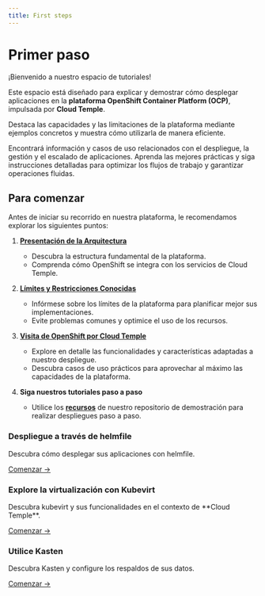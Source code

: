 ```yaml
---
title: First steps
---
```


# Primer paso

¡Bienvenido a nuestro espacio de tutoriales!

Este espacio está diseñado para explicar y demostrar cómo desplegar aplicaciones en la **plataforma OpenShift Container Platform (OCP)**, impulsada por **Cloud Temple**.

Destaca las capacidades y las limitaciones de la plataforma mediante ejemplos concretos y muestra cómo utilizarla de manera eficiente.

Encontrará información y casos de uso relacionados con el despliegue, la gestión y el escalado de aplicaciones. Aprenda las mejores prácticas y siga instrucciones detalladas para optimizar los flujos de trabajo y garantizar operaciones fluidas.

## Para comenzar

Antes de iniciar su recorrido en nuestra plataforma, le recomendamos explorar los siguientes puntos:

1. [**Presentación de la Arquitectura**](../paas_openshift/concepts.md#architecture-générale-de-la-plateforme)
   - Descubra la estructura fundamental de la plataforma.
   - Comprenda cómo OpenShift se integra con los servicios de Cloud Temple.

2. [**Límites y Restricciones Conocidas**](../paas_openshift/concepts.md#limites-actuelles-de-loffre-redhat-openshift-en-environnement-secnumcloud)
   - Infórmese sobre los límites de la plataforma para planificar mejor sus implementaciones.
   - Evite problemas comunes y optimice el uso de los recursos.

3. [**Visita de OpenShift por Cloud Temple**](../paas_openshift/quickstart.md)
   - Explore en detalle las funcionalidades y características adaptadas a nuestro despliegue.
   - Descubra casos de uso prácticos para aprovechar al máximo las capacidades de la plataforma.

4. **Siga nuestros tutoriales paso a paso**
   - Utilice los [**recursos**](https://github.com/Cloud-Temple/product-openshift-how-to/tree/main) de nuestro repositorio de demostración para realizar despliegues paso a paso.

<div className="card-grid">
  <div className="card">
    <h3>Despliegue a través de helmfile</h3>
    <p>Descubra cómo desplegar sus aplicaciones con helmfile.</p>
    <a href="./tutorials/deploy-through-helmfile" className="card-link">Comenzar &rarr;</a>
  </div>
  <div className="card">
    <h3>Explore la virtualización con Kubevirt</h3>
    <p>Descubra kubevirt y sus funcionalidades en el contexto de **Cloud Temple**.</p>
    <a href="./tutorials/deploy-vm-with-kubevirt" className="card-link">Comenzar &rarr;</a>
  </div>
  <div className="card">
    <h3>Utilice Kasten</h3>
    <p>Descubra Kasten y configure los respaldos de sus datos.</p>
    <a href="./tutorials/using-kasten" className="card-link">Comenzar &rarr;</a>
  </div>
</div>
